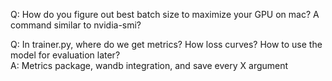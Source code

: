 Q: How do you figure out best batch size to maximize your GPU on mac? A command similar to nvidia-smi?


Q: In trainer.py, where do we get metrics? How loss curves? How to use the model for evaluation later?  
A: Metrics package, wandb integration, and save every X argument


